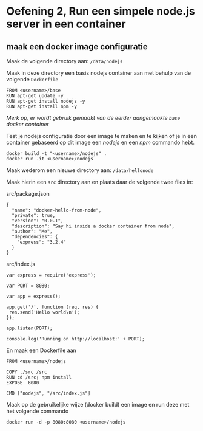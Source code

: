# Oefening 2, Run een simpele node.js server in een container

## maak een docker image configuratie

Maak de volgende directory aan: `/data/nodejs` 

Maak in deze directory een basis nodejs container aan met behulp van de volgende `Dockerfile`

```
FROM <username>/base
RUN apt-get update -y
RUN apt-get install nodejs -y
RUN apt-get install npm -y
```

*Merk op, er wordt gebruik gemaakt van de eerder aangemaakte `base` docker container* 


Test je nodejs configuratie door een image te maken en te kijken of je in een container gebaseerd op dit image een *nodejs* en een *npm* commando hebt.

```
docker build -t "<username>/nodejs" .
docker run -it <username>/nodejs
```

Maak wederom een nieuwe directory aan: `/data/hellonode` 

Maak hierin een `src` directory aan en plaats daar de volgende twee files in:

src/package.json
```
{
  "name": "docker-hello-from-node",
  "private": true,
  "version": "0.0.1",
  "description": "Say hi inside a docker container from node",
  "author": "Me",
  "dependencies": {
    "express": "3.2.4"
  }
}
```

src/index.js
```
var express = require('express');

var PORT = 8080;

var app = express();

app.get('/', function (req, res) {
 res.send('Hello world\n');
});

app.listen(PORT);

console.log('Running on http://localhost:' + PORT);
```

En maak een Dockerfile aan

```
FROM <username>/nodejs

COPY ./src /src
RUN cd /src; npm install
EXPOSE  8080

CMD ["nodejs", "/src/index.js"]
```

Maak op de gebruikelijke wijze (docker build) een image en run deze met het volgende commando

```
docker run -d -p 8080:8080 <username>/nodejs
```


